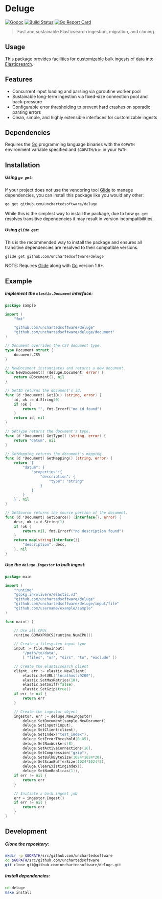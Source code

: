# Deluge

[![Godoc](http://img.shields.io/badge/godoc-reference-blue.svg?style=flat)](http://godoc.org/github.com/unchartedsoftware/deluge)
[![Build Status](https://travis-ci.org/unchartedsoftware/deluge.svg?branch=master)](https://travis-ci.org/unchartedsoftware/deluge)
[![Go Report Card](https://goreportcard.com/badge/github.com/unchartedsoftware/deluge)](https://goreportcard.com/report/github.com/unchartedsoftware/deluge)

> Fast and sustainable Elasticsearch ingestion, migration, and cloning.

## Usage

This package provides facilities for customizable bulk ingests of data into [Elasticsearch](https://github.com/elastic/elasticsearch).

## Features

- Concurrent input loading and parsing via goroutine worker pool
- Sustainable long-term ingestion via fixed-size connection pool and back-pressure
- Configurable error thresholding to prevent hard crashes on sporadic parsing errors
- Clean, simple, and highly extensible interfaces for customizable ingests

## Dependencies

Requires the [Go](https://golang.org/) programming language binaries with the `GOPATH` environment variable specified and `$GOPATH/bin` in your `PATH`.

## Installation

##### Using `go get`:

If your project does not use the vendoring tool [Glide](https://glide.sh) to manage dependencies, you can install this package like you would any other:

```bash
go get github.com/unchartedsoftware/deluge
```

While this is the simplest way to install the package, due to how `go get` resolves transitive dependencies it may result in version incompatibilities.

##### Using `glide get`:

This is the recommended way to install the package and ensures all transitive dependencies are resolved to their compatible versions.

```bash
glide get github.com/unchartedsoftware/deluge
```

NOTE: Requires [Glide](https://glide.sh) along with [Go](https://golang.org/) version 1.6+.

## Example

##### Implement the `elastic.Document` interface:

```go
package sample

import (
	"fmt"

	"github.com/unchartedsoftware/deluge"
	"github.com/unchartedsoftware/deluge/document"
)

// Document overrides the CSV document type.
type Document struct {
	document.CSV
}

// NewDocument instantiates and returns a new document.
func NewDocument() (deluge.Document, error) {
	return &Document{}, nil
}

// GetID returns the document's id.
func (d *Document) GetID() (string, error) {
	id, ok := d.String(0)
	if !ok {
		return "", fmt.Errorf("no id found")
	}
	return id, nil
}

// GetType returns the document's type.
func (d *Document) GetType() (string, error) {
	return "datum", nil
}

// GetMapping returns the document's mapping.
func (d *Document) GetMapping() (string, error) {
	return `{
		"datum": {
			"properties":{
				"description": {
					"type": "string"
				}
			}
		}
	}`, nil
}

// GetSource returns the source portion of the document.
func (d *Document) GetSource() (interface{}, error) {
	desc, ok := d.String(1)
	if !ok {
		return nil, fmt.Errorf("no description found")
	}
	return map[string]interface{}{
		"description": desc,
	}, nil
}
```

##### Use the `deluge.Ingestor` to bulk ingest:

```go
package main

import (
	"runtime"
	"gopkg.in/olivere/elastic.v3"
	"github.com/unchartedsoftware/deluge"
	"github.com/unchartedsoftware/deluge/input/file"
	"github.com/username/example/sample"
)

func main() {

	// Use all CPUs
	runtime.GOMAXPROCS(runtime.NumCPU())

	// Create a filesystem input type
	input := file.NewInput(
		"/path/to/data",
		[ "files", "or", "dirs", "to", "exclude" ])

	// Create the elasticsearch client
	client, err := elastic.NewClient(
		elastic.SetURL("localhost:9200"),
		elastic.SetMaxRetries(10),
		elastic.SetSniff(false),
		elastic.SetGzip(true))
	if err != nil {
		return err
	}

	// Create the ingestor object
	ingestor, err := deluge.NewIngestor(
		deluge.SetDocument(sample.NewDocument)
		deluge.SetInput(input),
		deluge.SetClient(client),
		deluge.SetIndex("test_index"),
		deluge.SetErrorThreshold(0.05),
		deluge.SetNumWorkers(8),
		deluge.SetActiveConnections(16),
		deluge.SetCompression("gzip"),
		deluge.SetBulkByteSize(1024*1024*20),
		deluge.SetScanBufferSize(1024*1024*2),
		deluge.ClearExistingIndex(),
		deluge.SetNumReplicas(1)),
	if err != nil {
		return err
	}

	// Initiate a bulk ingest job
	err = ingestor.Ingest()
	if err != nil {
		return err
	}
}
```

## Development

##### Clone the repository:

```bash
mkdir -p $GOPATH/src/github.com/unchartedsoftware
cd $GOPATH/src/github.com/unchartedsoftware
git clone git@github.com:unchartedsoftware/deluge.git
```

##### Install dependencies:

```bash
cd deluge
make install
```
